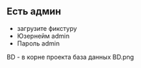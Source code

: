 ## Есть админ
* загрузите фикстуру
* Юзернейм admin
* Пароль admin

BD - в корне проекта база данных BD.png